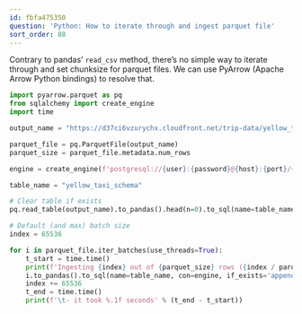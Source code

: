 ```yaml
---
id: fbfa475350
question: 'Python: How to iterate through and ingest parquet file'
sort_order: 88
---
```


Contrary to pandas’ `read_csv` method, there’s no simple way to iterate through and set chunksize for parquet files. We can use PyArrow (Apache Arrow Python bindings) to resolve that.

```python
import pyarrow.parquet as pq
from sqlalchemy import create_engine
import time

output_name = "https://d37ci6vzurychx.cloudfront.net/trip-data/yellow_tripdata_2021-01.parquet"

parquet_file = pq.ParquetFile(output_name)
parquet_size = parquet_file.metadata.num_rows

engine = create_engine(f'postgresql://{user}:{password}@{host}:{port}/{db}')

table_name = "yellow_taxi_schema"

# Clear table if exists
pq.read_table(output_name).to_pandas().head(n=0).to_sql(name=table_name, con=engine, if_exists='replace')

# Default (and max) batch size
index = 65536

for i in parquet_file.iter_batches(use_threads=True):
    t_start = time.time()
    print(f'Ingesting {index} out of {parquet_size} rows ({index / parquet_size:.0%})')
    i.to_pandas().to_sql(name=table_name, con=engine, if_exists='append')
    index += 65536
    t_end = time.time()
    print(f'\t- it took %.1f seconds' % (t_end - t_start))
```
